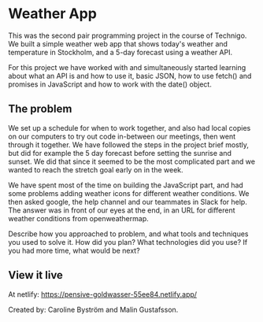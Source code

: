 # Weather App

This was the second pair programming project in the course of Technigo. We built a simple weather web app that shows today's weather and temperature in Stockholm, and a 5-day forecast using a weather API. 

For this project we have worked with and simultaneously started learning about what an API is and how to use it, basic JSON, how to use fetch() and promises in JavaScript and how to work with the date() object. 

## The problem
We set up a schedule for when to work together, and also had local copies on our computers to try out code in-between our meetings, then went through it together. We have followed the steps in the project brief mostly, but did for example the 5 day forecast before setting the sunrise and sunset. We did that since it seemed to be the most complicated part and we wanted to reach the stretch goal early on in the week. 

We have spent most of the time on building the JavaScript part, and had some problems adding weather icons for different weather conditions. We then asked google, the help channel and our teammates in Slack for help. The answer was in front of our eyes at the end, in an URL for different weather conditions from openweathermap.  

Describe how you approached to problem, and what tools and techniques you used to solve it. How did you plan? What technologies did you use? 
If you had more time, what would be next?

## View it live
At netlify: https://pensive-goldwasser-55ee84.netlify.app/

Created by: Caroline Byström and Malin Gustafsson.

